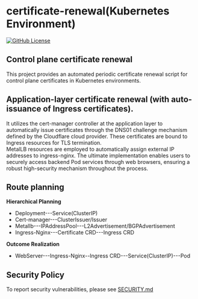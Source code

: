 # certificate-renewal(Kubernetes Environment)
[![GitHub License](https://img.shields.io/badge/License-Apache%202.0-blue.svg)](https://www.apache.org/licenses/LICENSE-2.0)

## Control plane certificate renewal
This project provides an automated periodic certificate renewal script for control plane certificates in Kubernetes environments.

## Application-layer certificate renewal (with auto-issuance of Ingress certificates).
It utilizes the cert-manager controller at the application layer to automatically issue certificates through the DNS01 challenge mechanism defined by the Cloudflare cloud provider. These certificates are bound to Ingress resources for TLS termination.  
MetalLB resources are employed to automatically assign external IP addresses to ingress-nginx. The ultimate implementation enables users to securely access backend Pod services through web browsers, ensuring a robust high-security mechanism throughout the process.

## Route planning
**Hierarchical Planning**
- Deployment---Service(ClusterIP)
- Cert-manager---ClusterIssuer/Issuer
- Metallb---IPAddressPool---L2Advertisement/BGPAdvertisement
- Ingress-Nginx---Certificate CRD---Ingress CRD

**Outcome Realization**
- WebServer---Ingress-Nginx--Ingress CRD---Service(ClusterIP)---Pod


## Security Policy
To report security vulnerabilities, please see [SECURITY.md](SECURITY.md)
